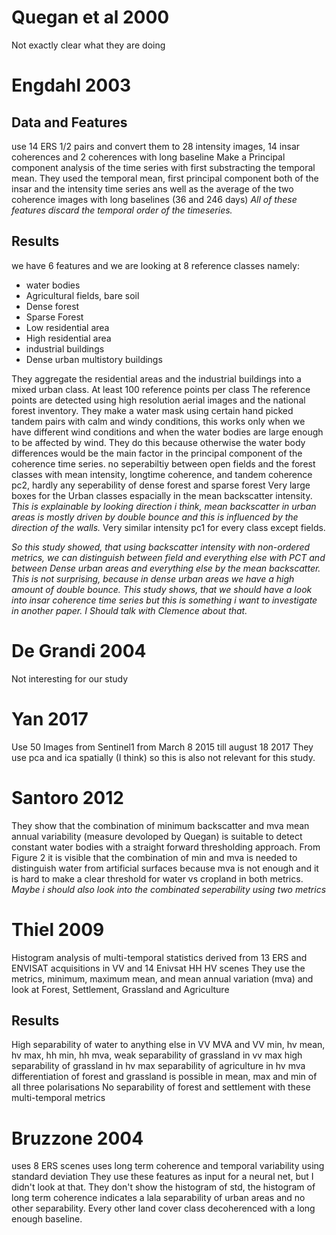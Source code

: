 # Quegan et al 2000
Not exactly clear what they are doing

# Engdahl 2003
## Data and Features
use 14 ERS 1/2 pairs and convert them to 28 intensity images, 14 insar coherences and 2 coherences with long baseline
Make a Principal component analysis of the time series with first substracting the temporal mean.
They used the temporal mean, first principal component both of the insar and the intensity time series
ans well as the average of the two coherence images with long baselines (36 and 246 days)
*All of these features discard the temporal order of the timeseries.*

## Results

we have 6 features and we are looking at 8 reference classes namely:
- water bodies
- Agricultural fields, bare soil
- Dense forest
- Sparse Forest
- Low residential area
- High residential area
- industrial buildings
- Dense urban multistory buildings


They aggregate the residential areas and the industrial buildings into a mixed urban class.
At least 100 reference points per class
The reference points are detected using high resolution aerial images and the national forest inventory.
They make a water mask using certain hand picked tandem pairs with calm and windy conditions, this works only when we have different wind conditions and when the water bodies are large enough to be affected by wind.
They do this because otherwise the water body differences would be the main factor in the principal component of the coherence time series.
no seperabiltiy between open fields and the forest classes with mean intensity, longtime coherence, and tandem coherence pc2, hardly any seperability of dense forest and sparse forest
Very large boxes for the Urban classes espacially in the mean backscatter intensity. *This is explainable by looking direction i think, mean backscatter in urban areas is mostly driven by double bounce and this is influenced by the direction of the walls.*
Very similar intensity pc1 for every class except fields.

*So this study showed, that using backscatter intensity with non-ordered metrics, we can distinguish between field and everything else with PCT and between Dense urban areas and everything else by the mean backscatter.
This is not surprising, because in dense urban areas we have a high amount of double bounce. This study shows, that we should have a look into insar coherence time series but this is something i want to investigate in another paper. I Should talk with Clemence about that.*

# De Grandi 2004
Not interesting for our study

# Yan 2017

Use 50 Images from Sentinel1 from March 8 2015 till august 18 2017
They use pca and ica spatially (I think) so this is also not relevant for this study.

# Santoro 2012
They show that the combination of minimum backscatter and mva mean annual variability (measure devoloped by Quegan) is suitable to detect constant water bodies with a straight forward thresholding approach.
From Figure 2 it is visible that the combination of min and mva is needed to distinguish water from artificial surfaces because mva is not enough and it is hard to make a clear threshold for water vs cropland in both metrics.
*Maybe i should also look into the combinated seperability using two metrics*

# Thiel 2009
Histogram analysis of multi-temporal statistics derived from 13 ERS and ENVISAT acquisitions in VV and 14 Enivsat HH HV scenes
They use the metrics, minimum, maximum mean, and mean annual variation (mva)
and look at Forest, Settlement, Grassland and Agriculture

## Results
High separability of water to anything else in VV MVA and VV min, hv mean, hv max, hh min, hh mva,
weak separability of grassland in vv max
high separability of grassland in hv max
separability of agriculture in hv mva
differentiation of forest and grassland is possible in mean, max and min of all three polarisations
No separability of forest and settlement with these multi-temporal metrics


# Bruzzone 2004
uses 8 ERS scenes
uses long term coherence and temporal variability using standard deviation
They use these features as input for a neural net, but I didn't look at that.
They don't show the histogram of std, the histogram of long term coherence indicates a lala separability of urban areas and no other separability.
Every other land cover class decoherenced with a long enough baseline.
